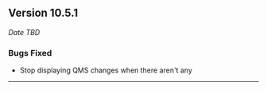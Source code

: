 
## Version 10.5.1
_Date TBD_

### Bugs Fixed
* Stop displaying QMS changes when there aren't any

---
